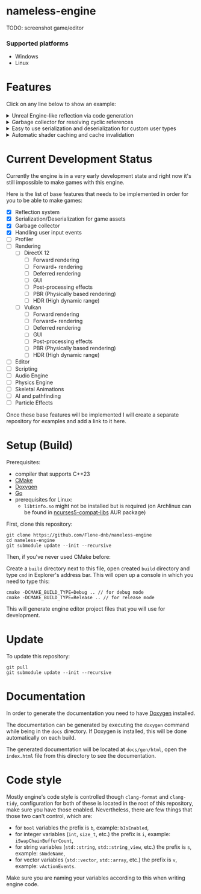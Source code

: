 # nameless-engine

TODO: screenshot game/editor

### Supported platforms

* Windows
* Linux

# Features

Click on any line below to show an example:

<details>
<summary>Unreal Engine-like reflection via code generation</summary>
  
```C++
// MyClass.h

// other includes

#include "MyClass.generated.h" // should be included last

class RCLASS(Guid("550ea9f9-dd8a-4089-a717-0fe4e351a681")) MyClass : public Serializable {
public:
    MyClass() = default;
    virtual ~MyClass() override = default;

    RFUNCTION()
    void Foo();

private:
    RPROPERTY()
    bool bBoolValue = false;

    MyClass_GENERATED
};

File_MyClass_GENERATED
```
</details>

<details>
<summary>Garbage collector for resolving cyclic references</summary>
  
```C++
class Foo;
class Bar;

class Foo {
public:
    gc<Bar> pBar; // garbage collected smart pointer similar to `std::shared_ptr`
};

class Bar {
public:
    gc<Foo> pFoo;
};

{
    auto pFoo = gc_new<Foo>();
    auto pBar = gc_new<Bar>();

    pFoo->pBar = pBar;
    pBar->pFoo = pFoo;
}

// `Foo` and `Bar` still exist and were not freed, waiting for GC...
gc_collector()->collect(); // this will be run regularly somewhere in the engine code so you don't have to care about it
// `Foo` and `Bar` were freed.
```
</details>

<details>
<summary>Easy to use serialization and deserialization for custom user types</summary>
  
```C++
// PlayerSaveData.h
// ---------------------------------------------------------------------------------
// Example below shows a sample code for saving/loading player's data (such as name, level, inventory).
// Reflected fields will be serialized to file and deserialized from file.
// ---------------------------------------------------------------------------------

#pragma once

#include <string>
#include <vector>
#include <unordered_map>
#include "io/Serializable.h"

#include "PlayerSaveData.generated.h"

/// Holds information about player's inventory.
class RCLASS(Guid("a34a8047-d7b4-4c70-bb9a-429875a8cd26")) InventorySaveData : public ne::Serializable {
public:
    InventorySaveData() = default;
    virtual ~InventorySaveData() override = default;

    /// Adds a specific item instance to the inventory.
    void addOneItem(unsigned long long iItemId) {
        const auto it = items.find(iItemId);

        if (it == items.end()) {
            items[iItemId] = 1;
            return;
        }

        it->second += 1;
    }

    /// Removes a specific item instance from the inventory.
    void removeOneItem(unsigned long long iItemId) {
        const auto it = items.find(iItemId);
        if (it == items.end())
            return;

        if (it->second <= 1) {
            items.erase(it);
            return;
        }

        it->second -= 1;
    }

    /// Returns amount of specific items in the inventory.
    unsigned long long getItemAmount(unsigned long long iItemId) {
        const auto it = items.find(iItemId);
        if (it == items.end())
            return 0;

        return it->second;
    }

private:
    /// Contains item ID as a key and item amount (in the inventory) as a value.
    RPROPERTY()
    std::unordered_map<unsigned long long, unsigned long long> items;

    InventorySaveData_GENERATED
};

/// Holds information about player's data.
class RCLASS(Guid("36063853-79b1-41e6-afa6-6923c8b24815")) PlayerSaveData : public ne::Serializable {
public:
    PlayerSaveData() = default;
    virtual ~PlayerSaveData() override = default;

    RPROPERTY()
    std::string sCharacterName;

    RPROPERTY()
    unsigned long long iCharacterLevel = 0;

    RPROPERTY()
    unsigned long long iExperiencePoints = 0;

    RPROPERTY()
    InventorySaveData inventory;

    /// Stores IDs of player abilities.
    RPROPERTY()
    std::vector<unsigned long long> vAbilities;

    PlayerSaveData_GENERATED
};

File_PlayerSaveData_GENERATED

// --------------------------------------------

{
    // Somewhere in the game code.
    gc<PlayerSaveData> pPlayerSaveData;

    // ... if the user creates a new player profile ...
    pPlayerSaveData = gc_new<PlayerSaveData>();

    // Fill save data with some information.
    pPlayerSaveData->sCharacterName = "Player 1";
    pPlayerSaveData->iCharacterLevel = 42;
    pPlayerSaveData->iExperiencePoints = 200;
    pPlayerSaveData->vAbilities = {241, 3122, 22};
    pPlayerSaveData->inventory.addOneItem(42);
    pPlayerSaveData->inventory.addOneItem(42); // now have two items with ID "42"
    pPlayerSaveData->inventory.addOneItem(102);

    // Prepare new profile file name.
    std::random_device rd;
    std::mt19937 gen(rd());
    std::uniform_int_distribution<unsigned short int> uid(0, USHRT_MAX);
    std::string sNewProfileFilename;
    const auto vExistingProfiles = ConfigManager::getAllFiles(ConfigCategory::PROGRESS);
    bool bContinue = false;
    do {
        bContinue = false;
        sNewProfileFilename = std::to_string(uid(gen));
        for (const auto& sProfile : vExistingProfiles) {
            if (sProfile == sNewProfileFilename) {
                // This profile name is already used, generate another one.
                bContinue = true;
                break;
            }
        }
    } while (bContinue);

    // Serialize.
    const auto pathToFile =
        ConfigManager::getCategoryDirectory(ConfigCategory::PROGRESS) / sNewProfileFilename;
    const auto optionalError = pPlayerSaveData->serialize(pathToFile, true);
    if (optionalError.has_value()) {
        // process error
    }
}

// ... when the game is started next time ...

{
    // Get all save files.
    const auto vProfiles = ConfigManager::getAllFiles(ConfigCategory::PROGRESS);

    // ... say the user picks the first profile ...
    const auto sProfileName = vProfiles[0];

    // Deserialize.
    const auto pathToFile = ConfigManager::getCategoryDirectory(ConfigCategory::PROGRESS) / sProfileName;
    const auto result = Serializable::deserialize<PlayerSaveData>(pathToFile);
    if (std::holds_alternative<Error>(result)) {
        // process error
    }

    gc<PlayerSaveData> pPlayerSaveData = std::get<gc<PlayerSaveData>>(result);

    // Everything is loaded:
    assert(pPlayerSaveData->sCharacterName == "Player 1");
    assert(pPlayerSaveData->iCharacterLevel == 42);
    assert(pPlayerSaveData->iExperiencePoints == 200);
    assert(pPlayerSaveData->vAbilities == std::vector<unsigned long long>{241, 3122, 22});
    assert(pPlayerSaveData->inventory.getItemAmount(42) == 2);
    assert(pPlayerSaveData->inventory.getItemAmount(102) == 1);
}
```
</details>

<details>
<summary>Automatic shader caching and cache invalidation</summary>
  
```C++
const auto vertexShader = ShaderDescription(
    "engine.default.vs",               // shader name
    "res/engine/shaders/default.hlsl", // path to shader file
    ShaderType::VERTEX_SHADER,         // shader type
    "vsDefault",                       // shader entry function name
    {});                               // defined shader macros

const auto pixelShader = ShaderDescription(
    "engine.default.ps",               // shader name
    "res/engine/shaders/default.hlsl", // path to shader file
    ShaderType::PIXEL_SHADER,          // shader type
    "psDefault",                       // shader entry function name
    {});                               // defined shader macros

std::vector vShaders = {vertexShader, pixelShader};

auto onProgress = [](size_t iCompiledShaderCount, size_t iTotalShadersToCompile) {
    // show progress here
};
auto onError = [](ShaderDescription shaderDescription, std::variant<std::string, Error> error) {
    if (std::holds_alternative<std::string>(error)){
        // shader compilation error
    }else{
        // internal error
    }
}
auto onCompleted = []() {
    // do final logic here
};

// shader compilation is done using multiple threads via a thread pool
getWindow()->getRenderer()->getShaderManager()->compileShaders(
    vShaders,
    onProgress,
    onError,
    onCompleted
);

// you can now reference these shaders by their name

// ... on the next program start ...
// once requested to compile these shaders again (re-run the same code from above)
// they will be retrieved from the cache
// if shader's .hlsl/.glsl code or any of shader's included files were not changed
// otherwise it will be recompiled
```
</details>

# Current Development Status

Currently the engine is in a very early development state and right now it's still impossible to make games with this engine.

Here is the list of base features that needs to be implemented in order for you to be able to make games:

- [X] Reflection system
- [X] Serialization/Deserialization for game assets
- [X] Garbage collector
- [X] Handling user input events
- [ ] Profiler
- [ ] Rendering
    - [ ] DirectX 12
        - [ ] Forward rendering
        - [ ] Forward+ rendering
        - [ ] Deferred rendering
        - [ ] GUI
        - [ ] Post-processing effects
        - [ ] PBR (Physically based rendering)
        - [ ] HDR (High dynamic range)
    - [ ] Vulkan
        - [ ] Forward rendering
        - [ ] Forward+ rendering
        - [ ] Deferred rendering
        - [ ] GUI
        - [ ] Post-processing effects
        - [ ] PBR (Physically based rendering)
        - [ ] HDR (High dynamic range)
- [ ] Editor
- [ ] Scripting
- [ ] Audio Engine
- [ ] Physics Engine
- [ ] Skeletal Animations
- [ ] AI and pathfinding
- [ ] Particle Effects

Once these base features will be implemented I will create a separate repository for examples and add a link to it here.

# Setup (Build)

Prerequisites:

- compiler that supports C++23
- [CMake](https://cmake.org/download/)
- [Doxygen](https://doxygen.nl/download.html)
- [Go](https://go.dev/dl/)
- prerequisites for Linux:
    - `libtinfo.so` might not be installed but is required (on Archlinux can be found in [ncurses5-compat-libs](https://aur.archlinux.org/packages/ncurses5-compat-libs) AUR package)

First, clone this repository:

```
git clone https://github.com/Flone-dnb/nameless-engine
cd nameless-engine
git submodule update --init --recursive
```

Then, if you've never used CMake before:

Create a `build` directory next to this file, open created `build` directory and type `cmd` in Explorer's address bar. This will open up a console in which you need to type this:

```
cmake -DCMAKE_BUILD_TYPE=Debug .. // for debug mode
cmake -DCMAKE_BUILD_TYPE=Release .. // for release mode
```

This will generate engine editor project files that you will use for development.

# Update

To update this repository:

```
git pull
git submodule update --init --recursive
```

# Documentation

In order to generate the documentation you need to have [Doxygen](https://www.doxygen.nl/index.html) installed.

The documentation can be generated by executing the `doxygen` command while being in the `docs` directory. If Doxygen is installed, this will be done automatically on each build.

The generated documentation will be located at `docs/gen/html`, open the `index.html` file from this directory to see the documentation.

# Code style

Mostly engine's code style is controlled though `clang-format` and `clang-tidy`, configuration for both of these is located in the root of this repository, make sure you have those enabled. Nevertheless, there are few things that those two can't control, which are:

- for `bool` variables the prefix is `b`, example: `bIsEnabled`,
- for integer variables (`int`, `size_t`, etc.) the prefix is `i`, example: `iSwapChainBufferCount`,
- for string variables (`std::string`, `std::string_view`, etc.) the prefix is `s`, example: `sNodeName`,
- for vector variables (`std::vector`, `std::array`, etc.) the prefix is `v`, example: `vActionEvents`.

Make sure you are naming your variables according to this when writing engine code.